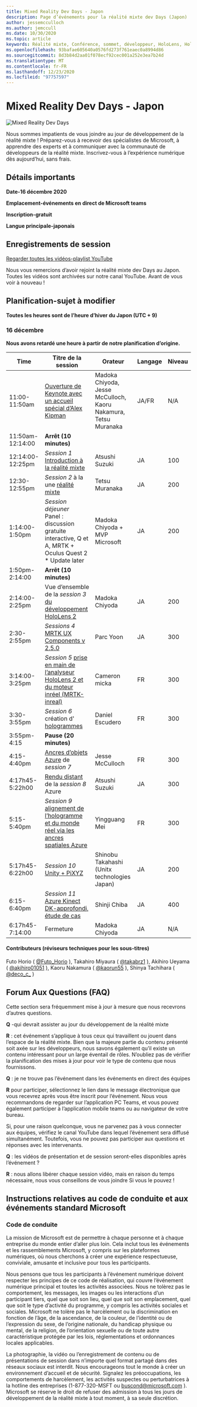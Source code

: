 ```yaml
---
title: Mixed Reality Dev Days - Japon
description: Page d’événements pour la réalité mixte dev Days (Japon)
author: jessemcculloch
ms.author: jemccull
ms.date: 10/30/2020
ms.topic: article
keywords: Réalité mixte, Conférence, sommet, développeur, HoloLens, HoloLens 2, Kinect
ms.openlocfilehash: 93bafae605640a0576fd273f761eaec0a8994d86
ms.sourcegitcommit: 8d3b84d2aa01f078ecf92cec001a252e3ea7b24d
ms.translationtype: MT
ms.contentlocale: fr-FR
ms.lasthandoff: 12/23/2020
ms.locfileid: "97757597"
---
```

# <a name="mixed-reality-dev-days-japan"></a>Mixed Reality Dev Days - Japon

![Mixed Reality Dev Days](images/MRDD/MRDevDaysJapanBanner.png)

Nous sommes impatients de vous joindre au jour de développement de la réalité mixte ! Préparez-vous à recevoir des spécialistes de Microsoft, à apprendre des experts et à communiquer avec la communauté de développeurs de la réalité mixte. Inscrivez-vous à l’expérience numérique dès aujourd’hui, sans frais.

## <a name="important-details"></a>Détails importants

**Date-16 décembre 2020**

**Emplacement-événements en direct de Microsoft teams**

**Inscription-gratuit**

**Langue principale-japonais**

## <a name="session-recordings"></a>Enregistrements de session

[Regarder toutes les vidéos-playlist YouTube](https://www.youtube.com/playlist?list=PLQEKit6tfVVIZaQWKTuNMONjPiIKMuJRH)

Nous vous remercions d’avoir rejoint la réalité mixte dev Days au Japon. Toutes les vidéos sont archivées sur notre canal YouTube. Avant de vous voir à nouveau !

## <a name="schedule---subject-to-change"></a>Planification-sujet à modifier

**Toutes les heures sont de l’heure d’hiver du Japon (UTC + 9)** 

### <a name="december-16"></a>16 décembre

**Nous avons retardé une heure à partir de notre planification d’origine.**

|**Time**|**Titre de la session**|**Orateur**|**Langage**|**Niveau**|
|---------|---------|---------|---------|---------|
|11:00-11:50am|[Ouverture de Keynote avec un accueil spécial d’Alex Kipman](https://youtu.be/MamMO11TnzY)|Madoka Chiyoda, Jesse McCulloch, Kaoru Nakamura, Tetsu Muranaka|JA/FR|N/A|
|11:50am-12:14:00|**Arrêt (10 minutes)**||||
|12:14:00-12:25pm|*Session 1* [Introduction à la réalité mixte](https://youtu.be/HqJy91y8Of0)|Atsushi Suzuki|JA|100|
|12:30-12:55pm|*Session 2* à la une [réalité mixte](https://youtu.be/fJJ9I8UGbio)|Tetsu Muranaka|JA|200|
|1:14:00-1:50pm|*Session déjeuner* Panel : discussion gratuite interactive, Q et A, MRTK + Oculus Quest 2 * Update later|Madoka Chiyoda + MVP Microsoft|JA|200|
|1:50pm-2:14:00|**Arrêt (10 minutes)**||||
|2:14:00-2:25pm|Vue d’ensemble de la *session 3* [du développement HoloLens 2](https://youtu.be/_z0CwAVkbiQ)|Madoka Chiyoda|JA|200|
|2:30-2:55pm|*Sessions 4* [MRTK UX Components v 2.5.0](https://youtu.be/If5R9diyF50)|Parc Yoon|JA|300|
|3:14:00-3:25pm|*Session 5* [prise en main de l’analyseur HoloLens 2 et du moteur inréel (MRTK-inreal)](https://youtu.be/AsAuPx0iz3o)|Cameron micka|FR|300|
|3:30-3:55pm|*Session 6* création d' [hologrammes](https://youtu.be/jHn9yydiRTw)|Daniel Escudero|FR|300|
|3:55pm-4:15|**Pause (20 minutes)**||||
|4:15-4:40pm|[Ancres d’objets Azure](https://youtu.be/dZCb6VJlaaU) de *session 7*|Jesse McCulloch|FR|300|
|4:17h45-5:22h00|[Rendu distant](https://youtu.be/MEhL12WGOW0) de la *session 8* Azure|Atsushi Suzuki|JA|300|
|5:15-5:40pm|*Session 9* [alignement de l’hologramme et du monde réel via les ancres spatiales Azure](https://youtu.be/ApBd_jSHg9Q)|Yingguang Mei|FR|300|
|5:17h45-6:22h00|*Session 10* [Unity + PiXYZ](https://youtu.be/ggRZRRN36VI)|Shinobu Takahashi (Unitx technologies Japan)|JA|200|
|6:15-6:40pm|*Session 11* [Azure Kinect DK-approfondi, étude de cas](https://youtu.be/C6gg2jBL3Tw)|Shinji Chiba|JA|400|
|6:17h45-7:14:00|Fermeture|Madoka Chiyoda|JA|N/A|

#### <a name="contributors-technical-reviewers-for-the-subtitles"></a>Contributeurs (réviseurs techniques pour les sous-titres)

Futo Horio ( [@Futo_Horio](https://twitter.com/Futo_Horio) ), Takahiro Miyaura ( [@takabrz1](https://twitter.com/takabrz1) ), Akihiro Ueyama ( [@akihiro01051](https://twitter.com/akihiro01051) ), Kaoru Nakamura ( [@kaorun55](https://twitter.com/kaorun55) ), Shinya Tachihara ( [@deco_c_](https://twitter.com/deco_c_) )

## <a name="frequently-asked-questions"></a>Forum Aux Questions (FAQ)
Cette section sera fréquemment mise à jour à mesure que nous recevrons d’autres questions.

**Q** -qui devrait assister au jour du développement de la réalité mixte

**R** : cet événement s’applique à tous ceux qui travaillent ou jouent dans l’espace de la réalité mixte. Bien que la majeure partie du contenu présenté soit axée sur les développeurs, nous savons également qu’il existe un contenu intéressant pour un large éventail de rôles. N’oubliez pas de vérifier la planification des mises à jour pour voir le type de contenu que nous fournissons.  

**Q** : je ne trouve pas l’événement dans les événements en direct des équipes

**R** pour participer, sélectionnez le lien dans le message électronique que vous recevrez après vous être inscrit pour l’événement. Nous vous recommandons de regarder sur l’application PC Teams, et vous pouvez également participer à l’application mobile teams ou au navigateur de votre bureau.

Si, pour une raison quelconque, vous ne parvenez pas à vous connecter aux équipes, vérifiez le canal YouTube dans lequel l’événement sera diffusé simultanément. Toutefois, vous ne pouvez pas participer aux questions et réponses avec les intervenants.

**Q** : les vidéos de présentation et de session seront-elles disponibles après l’événement ?

**R** : nous allons libérer chaque session vidéo, mais en raison du temps nécessaire, nous vous conseillons de vous joindre Si vous le pouvez !

<!--  
**Q** -  
**A** -  
  
**Q** -  
**A** -  
  
**Q** -  
**A** -  
-->

## <a name="code-of-conduct-and-microsoft-standard-event-guidelines"></a>Instructions relatives au code de conduite et aux événements standard Microsoft

### <a name="code-of-conduct"></a>Code de conduite 

La mission de Microsoft est de permettre à chaque personne et à chaque entreprise du monde entier d’aller plus loin. Cela inclut tous les événements et les rassemblements Microsoft, y compris sur les plateformes numériques, où nous cherchons à créer une expérience respectueuse, conviviale, amusante et inclusive pour tous les participants.

Nous pensons que tous les participants à l’événement numérique doivent respecter les principes de ce code de réalisation, qui couvre l’événement numérique principal et toutes les activités associées. Nous ne tolèrez pas le comportement, les messages, les images ou les interactions d’un participant tiers, quel que soit son lieu, quel que soit son emplacement, quel que soit le type d’activité du programme, y compris les activités sociales et sociales. Microsoft ne tolère pas le harcèlement ou la discrimination en fonction de l’âge, de la ascendance, de la couleur, de l’identité ou de l’expression du sexe, de l’origine nationale, du handicap physique ou mental, de la religion, de l’orientation sexuelle ou de toute autre caractéristique protégée par les lois, réglementations et ordonnances locales applicables.  

La photographie, la vidéo ou l’enregistrement de contenu ou de présentations de session dans n’importe quel format partagé dans des réseaux sociaux est interdit. Nous encourageons tout le monde à créer un environnement d’accueil et de sécurité. Signalez les préoccupations, les comportements de harcèlement, les activités suspectes ou perturbatrices à la hotline des entreprises (1-877-320-MSFT ou [buscond@microsoft.com](mailto:buscond@microsoft.com) ). Microsoft se réserve le droit de refuser des admission à tous les jours de développement de la réalité mixte à tout moment, à sa seule discrétion. 
